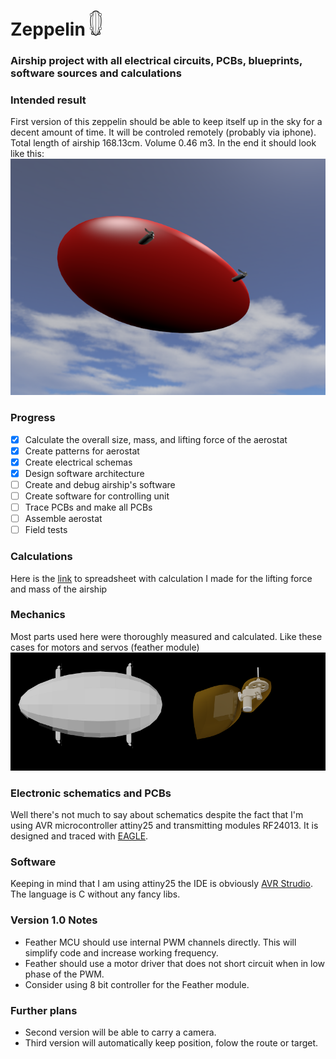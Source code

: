 # Zeppelin <img src="https://raw.githubusercontent.com/Teivaz/zeppelin/master/Blueprints/Nest/icon_large.png" height="40pt"/>

### Airship project with all electrical circuits, PCBs, blueprints, software sources and calculations

### Intended result
First version of this zeppelin should be able to keep itself up in the sky for a decent amount of time. It will be controled remotely (probably via iphone). Total length of airship 168.13cm. Volume 0.46 m3.
In the end it should look like this:    
![zeppelin in all its glory](https://raw.githubusercontent.com/Teivaz/zeppelin/master/Blueprints/Renders/zeppelin_full.png)

### Progress
 - [X] Calculate the overall size, mass, and lifting force of the aerostat
 - [X] Create patterns for aerostat
 - [X] Create electrical schemas
 - [X] Design software architecture
 - [ ] Create and debug airship's software
 - [ ] Create software for controlling unit
 - [ ] Trace PCBs and make all PCBs
 - [ ] Assemble aerostat
 - [ ] Field tests

### Calculations
Here is the [link](https://docs.google.com/spreadsheets/d/1KFVUaK0Eav1PAXg2VrwWtU-BHmDxbaWGcJfdvVmI2J4/edit?usp=sharing) to spreadsheet with calculation I made for the lifting force and mass of the airship 

### Mechanics
Most parts used here were thoroughly measured and calculated. Like these cases for motors and servos (feather module)   
<img alt="preview" src="https://raw.githubusercontent.com/Teivaz/zeppelin/master/Blueprints/Renders/Balloon%20Assembled%20bot.png" width="50%"><img alt="feather" src="https://raw.githubusercontent.com/Teivaz/zeppelin/master/Blueprints/Renders/DC%20Motor%20And%20Servo%20Cover.png" width="50%">

### Electronic schematics and PCBs
Well there's not much to say about schematics despite the fact that I'm using AVR microcontroller attiny25 and transmitting modules RF24013. It is designed and traced with [EAGLE](http://www.cadsoftusa.com).

### Software
Keeping in mind that I am using attiny25 the IDE is obviously [AVR Strudio](http://www.atmel.com/tools/atmelstudio.aspx). The language is C without any fancy libs.

### Version 1.0 Notes
 * Feather MCU should use internal PWM channels directly. This will simplify code and increase working frequency.
 * Feather should use a motor driver that does not short circuit when in low phase of the PWM.
 * Consider using 8 bit controller for the Feather module.

### Further plans
 * Second version will be able to carry a camera.
 * Third version will automatically keep position, folow the route or target.
